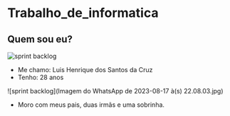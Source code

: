 # Trabalho_de_informatica

## Quem sou eu?

![sprint backlog](https://github.com/Luis180695/Photo/blob/main/IMG_8417.jpg)

* Me chamo: Luis Henrique dos Santos da Cruz
* Tenho: 28 anos


![sprint backlog](Imagem do WhatsApp de 2023-08-17 à(s) 22.08.03.jpg)
* Moro com meus pais, duas irmãs e uma sobrinha.
